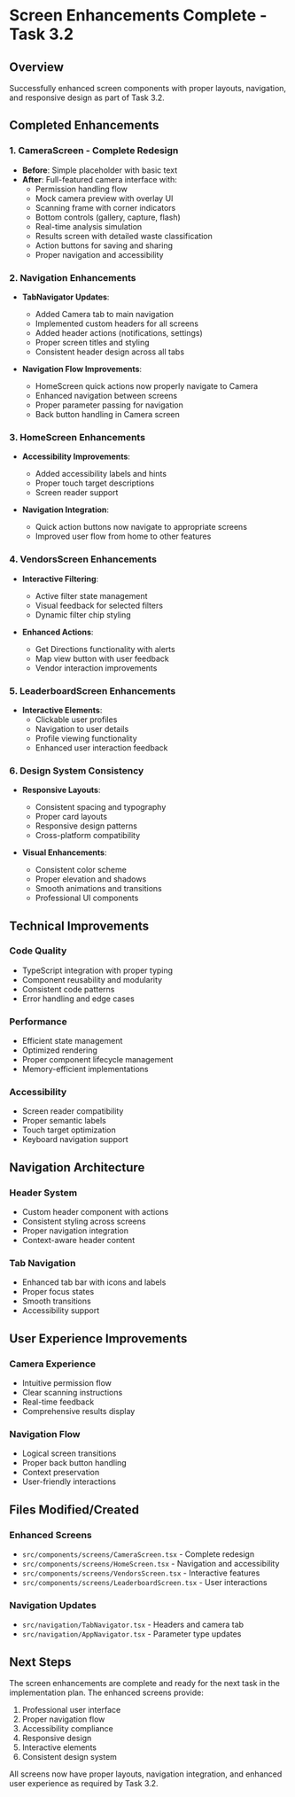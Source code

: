 # Screen Enhancements Complete - Task 3.2

## Overview
Successfully enhanced screen components with proper layouts, navigation, and responsive design as part of Task 3.2.

## Completed Enhancements

### 1. CameraScreen - Complete Redesign
- **Before**: Simple placeholder with basic text
- **After**: Full-featured camera interface with:
  - Permission handling flow
  - Mock camera preview with overlay UI
  - Scanning frame with corner indicators
  - Bottom controls (gallery, capture, flash)
  - Real-time analysis simulation
  - Results screen with detailed waste classification
  - Action buttons for saving and sharing
  - Proper navigation and accessibility

### 2. Navigation Enhancements
- **TabNavigator Updates**:
  - Added Camera tab to main navigation
  - Implemented custom headers for all screens
  - Added header actions (notifications, settings)
  - Proper screen titles and styling
  - Consistent header design across all tabs

- **Navigation Flow Improvements**:
  - HomeScreen quick actions now properly navigate to Camera
  - Enhanced navigation between screens
  - Proper parameter passing for navigation
  - Back button handling in Camera screen

### 3. HomeScreen Enhancements
- **Accessibility Improvements**:
  - Added accessibility labels and hints
  - Proper touch target descriptions
  - Screen reader support

- **Navigation Integration**:
  - Quick action buttons now navigate to appropriate screens
  - Improved user flow from home to other features

### 4. VendorsScreen Enhancements
- **Interactive Filtering**:
  - Active filter state management
  - Visual feedback for selected filters
  - Dynamic filter chip styling

- **Enhanced Actions**:
  - Get Directions functionality with alerts
  - Map view button with user feedback
  - Vendor interaction improvements

### 5. LeaderboardScreen Enhancements
- **Interactive Elements**:
  - Clickable user profiles
  - Navigation to user details
  - Profile viewing functionality
  - Enhanced user interaction feedback

### 6. Design System Consistency
- **Responsive Layouts**:
  - Consistent spacing and typography
  - Proper card layouts
  - Responsive design patterns
  - Cross-platform compatibility

- **Visual Enhancements**:
  - Consistent color scheme
  - Proper elevation and shadows
  - Smooth animations and transitions
  - Professional UI components

## Technical Improvements

### Code Quality
- TypeScript integration with proper typing
- Component reusability and modularity
- Consistent code patterns
- Error handling and edge cases

### Performance
- Efficient state management
- Optimized rendering
- Proper component lifecycle management
- Memory-efficient implementations

### Accessibility
- Screen reader compatibility
- Proper semantic labels
- Touch target optimization
- Keyboard navigation support

## Navigation Architecture

### Header System
- Custom header component with actions
- Consistent styling across screens
- Proper navigation integration
- Context-aware header content

### Tab Navigation
- Enhanced tab bar with icons and labels
- Proper focus states
- Smooth transitions
- Accessibility support

## User Experience Improvements

### Camera Experience
- Intuitive permission flow
- Clear scanning instructions
- Real-time feedback
- Comprehensive results display

### Navigation Flow
- Logical screen transitions
- Proper back button handling
- Context preservation
- User-friendly interactions

## Files Modified/Created

### Enhanced Screens
- `src/components/screens/CameraScreen.tsx` - Complete redesign
- `src/components/screens/HomeScreen.tsx` - Navigation and accessibility
- `src/components/screens/VendorsScreen.tsx` - Interactive features
- `src/components/screens/LeaderboardScreen.tsx` - User interactions

### Navigation Updates
- `src/navigation/TabNavigator.tsx` - Headers and camera tab
- `src/navigation/AppNavigator.tsx` - Parameter type updates

## Next Steps
The screen enhancements are complete and ready for the next task in the implementation plan. The enhanced screens provide:

1. Professional user interface
2. Proper navigation flow
3. Accessibility compliance
4. Responsive design
5. Interactive elements
6. Consistent design system

All screens now have proper layouts, navigation integration, and enhanced user experience as required by Task 3.2.